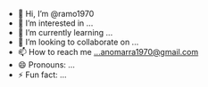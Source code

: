 - 👋 Hi, I’m @ramo1970
- 👀 I’m interested in ...
- 🌱 I’m currently learning ...
- 💞️ I’m looking to collaborate on ...
- 📫 How to reach me ...anomarra1970@gmail.com
- 😄 Pronouns: ...
- ⚡ Fun fact: ...

<!---
ramo1970/ramo1970 is a ✨ special ✨ repository because its `README.md` (this file) appears on your GitHub profile.
You can click the Preview link to take a look at your changes.
--->
